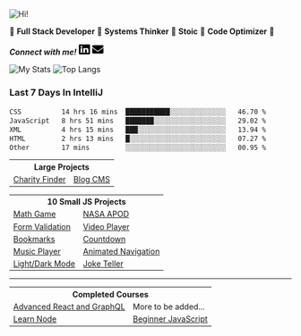 <img src="https://i.giphy.com/media/3PAL5bChWnak0WJ32x/giphy.webp" alt="Hi!">

:star2: **Full Stack Developer** :star2: **Systems Thinker** :star2: **Stoic** :star2: **Code Optimizer** :star2:

***Connect with me!*** <a href="https://www.linkedin.com/in/ethan-glover/"><img src="https://raw.githubusercontent.com/eglove/eglove/eeb591600b73da426bd298d229e2fd96df019488/linkedin-brands.svg" alt="LinkedIn" width="20px" height="20px"></a> <a href="mailto:hello@ethang.email"><img src="https://raw.githubusercontent.com/eglove/eglove/47aceecf4819797d993f5facc7764cb99d0ab039/envelope-solid.svg" alt="Email" width="20px" height="20px"></a>

![My Stats](https://github-readme-stats.vercel.app/api?username=eglove&show_icons=true&theme=default&count_private=true)
![Top Langs](https://github-readme-stats.vercel.app/api/top-langs/?username=eglove&layout=compact)

### Last 7 Days In IntelliJ
<!--START_SECTION:waka-->
```text
CSS          14 hrs 16 mins  ███████████░░░░░░░░░░░░░░   46.70 % 
JavaScript   8 hrs 51 mins   ███████░░░░░░░░░░░░░░░░░░   29.02 % 
XML          4 hrs 15 mins   ███░░░░░░░░░░░░░░░░░░░░░░   13.94 % 
HTML         2 hrs 13 mins   █░░░░░░░░░░░░░░░░░░░░░░░░   07.27 % 
Other        17 mins         ░░░░░░░░░░░░░░░░░░░░░░░░░   00.95 %
```
<!--END_SECTION:waka-->

<table>
  <tr>
    <th colspan="2">Large Projects</th>
  </tr>
  <tr>
    <td><a href="https://github.com/eglove/Charity-App-React-GraphQL">Charity Finder</a></td>
    <td><a href="https://github.com/eglove/PHP-Dynamic-Website">Blog CMS</a></td>
  </tr>
</table>

<table>
  <tr>
    <th colspan="2">10 Small JS Projects</th>
  </tr>
  <tr>
    <td><a href="https://eglove.github.io/math-game/">Math Game</a></td>
    <td><a href="https://eglove.github.io/nasa-apod/">NASA APOD</a></td>
  <tr>
  <tr>
    <td><a href="https://eglove.github.io/form-validation/">Form Validation</a></td>
    <td><a href="https://eglove.github.io/video-player/">Video Player</a></td>
  <tr>
  <tr>
    <td><a href="https://eglove.github.io/bookmarks/">Bookmarks</a></td>
    <td><a href="https://eglove.github.io/countdown/">Countdown</a></td>
  <tr>
  <tr>
    <td><a href="https://eglove.github.io/music-player/">Music Player</a></td>
    <td><a href="https://eglove.github.io/navigation/">Animated Navigation</a></td>
  <tr>
  <tr>
    <td><a href="https://eglove.github.io/light-dark-mode/">Light/Dark Mode</a></td>
    <td><a href="https://eglove.github.io/joke-teller/">Joke Teller</a></td>
  <tr>
</table>

<hr>
<table>
  <tr>
    <th colspan="2">Completed Courses</th>
  </tr>
  <tr>
    <td><a href="https://courses.wesbos.com/account/certificate/5e0449f1154f52315447fea2">Advanced React and GraphQL</a></td>
    <td>More to be added...</td>
  </tr>
  <tr>
    <td><a href="https://courses.wesbos.com/account/certificate/5e47fe70d9cc83646520141a">Learn Node</a></td>
    <td><a href="https://courses.wesbos.com/account/certificate/5e236b35da680247de2eca9e">Beginner JavaScript</a></td>
  </tr>
</table>
